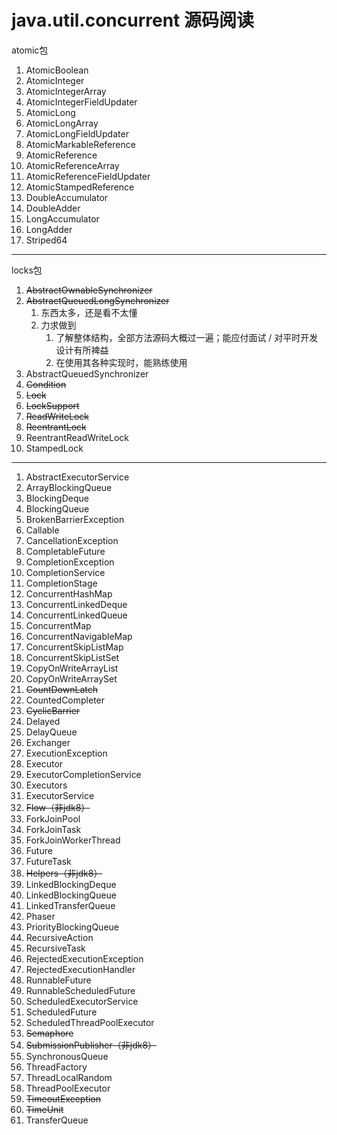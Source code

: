 # java.util.concurrent 源码阅读

atomic包
1. AtomicBoolean
2. AtomicInteger
3. AtomicIntegerArray
4. AtomicIntegerFieldUpdater
5. AtomicLong
6. AtomicLongArray
7. AtomicLongFieldUpdater
8. AtomicMarkableReference
9. AtomicReference
10. AtomicReferenceArray
11. AtomicReferenceFieldUpdater
12. AtomicStampedReference
13. DoubleAccumulator
14. DoubleAdder
15. LongAccumulator
16. LongAdder
17. Striped64

---
locks包
1. ~~AbstractOwnableSynchronizer~~
2. ~~AbstractQueuedLongSynchronizer~~
   1. 东西太多，还是看不太懂
   2. 力求做到
      1. 了解整体结构，全部方法源码大概过一遍；能应付面试 / 对平时开发设计有所裨益
      2. 在使用其各种实现时，能熟练使用
3. AbstractQueuedSynchronizer
4. ~~Condition~~
5. ~~Lock~~
6. ~~LockSupport~~
7. ~~ReadWriteLock~~
8. ~~ReentrantLock~~
9. ReentrantReadWriteLock
10. StampedLock

---
1. AbstractExecutorService
2. ArrayBlockingQueue
3. BlockingDeque
4. BlockingQueue
5. BrokenBarrierException
6. Callable
7. CancellationException
8. CompletableFuture
9. CompletionException
10. CompletionService
11. CompletionStage
12. ConcurrentHashMap
13. ConcurrentLinkedDeque
14. ConcurrentLinkedQueue
15. ConcurrentMap
16. ConcurrentNavigableMap
17. ConcurrentSkipListMap
18. ConcurrentSkipListSet
19. CopyOnWriteArrayList
20. CopyOnWriteArraySet
21. ~~CountDownLatch~~
22. CountedCompleter
23. ~~CyclicBarrier~~
24. Delayed
25. DelayQueue
26. Exchanger
27. ExecutionException
28. Executor
29. ExecutorCompletionService
30. Executors
31. ExecutorService
32. ~~Flow（非jdk8）~~
33. ForkJoinPool
34. ForkJoinTask
35. ForkJoinWorkerThread
36. Future
37. FutureTask
38. ~~Helpers（非jdk8）~~
39. LinkedBlockingDeque
40. LinkedBlockingQueue
41. LinkedTransferQueue
42. Phaser
43. PriorityBlockingQueue
44. RecursiveAction
45. RecursiveTask
46. RejectedExecutionException
47. RejectedExecutionHandler
48. RunnableFuture
49. RunnableScheduledFuture
50. ScheduledExecutorService
51. ScheduledFuture
52. ScheduledThreadPoolExecutor
53. ~~Semaphore~~
54. ~~SubmissionPublisher（非jdk8）~~
55. SynchronousQueue
56. ThreadFactory
57. ThreadLocalRandom
58. ThreadPoolExecutor
59. ~~TimeoutException~~
60. ~~TimeUnit~~
61. TransferQueue